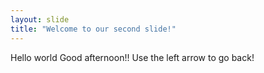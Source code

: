 ```yaml
---
layout: slide
title: "Welcome to our second slide!"
---
```

Hello world Good afternoon!!
Use the left arrow to go back!
